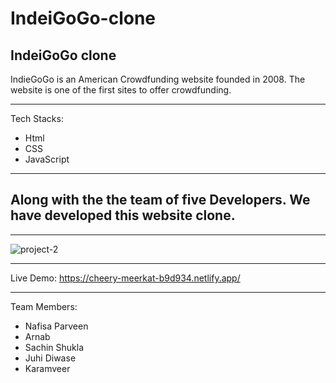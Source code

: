 # IndeiGoGo-clone
IndeiGoGo clone
----------------

IndieGoGo is an American Crowdfunding website founded in
2008. The website is one of the first sites to offer crowdfunding.

-----------------------------------------------------------------------

Tech Stacks:
* Html
* CSS
* JavaScript
-----------------------------------------------------------------------
Along with the the team of five Developers. We have developed this website clone.
-----------------------------------------------------------------------




*************************************************************************
![project-2](https://user-images.githubusercontent.com/103953608/190312203-b692b866-faaa-4e7c-b61e-411eb9930f68.jpg)


------------------------------------------------------------------------
Live Demo:
https://cheery-meerkat-b9d934.netlify.app/

------------------------------------------------------------------------
Team Members:
* Nafisa Parveen
* Arnab
* Sachin Shukla
* Juhi Diwase
* Karamveer 
